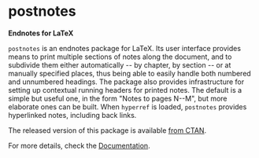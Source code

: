 # postnotes

**Endnotes for LaTeX**

`postnotes` is an endnotes package for LaTeX.  Its user interface provides
means to print multiple sections of notes along the document, and to subdivide
them either automatically -- by chapter, by section -- or at manually
specified places, thus being able to easily handle both numbered and
unnumbered headings.  The package also provides infrastructure for setting up
contextual running headers for printed notes.  The default is a simple but
useful one, in the form "Notes to pages N--M", but more elaborate ones can
be built.  When `hyperref` is loaded, `postnotes` provides hyperlinked
notes, including back links.

The released version of this package is available [from CTAN](https://ctan.org/pkg/postnotes).

For more details, check the
[Documentation](https://mirrors.ctan.org/macros/latex/contrib/postnotes/postnotes-doc.pdf).
